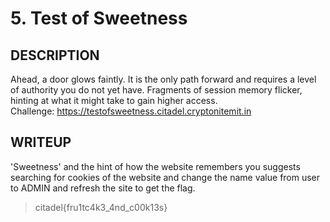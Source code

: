 # 5. Test of Sweetness

  ## DESCRIPTION
  Ahead, a door glows faintly. It is the only path forward and requires a level of authority you do not yet have. Fragments of session memory flicker, hinting at what it might take to gain higher access.  
  Challenge: https://testofsweetness.citadel.cryptonitemit.in
  ## WRITEUP
  'Sweetness' and the hint of how the website remembers you suggests searching for cookies of the website and change the name value from user to ADMIN and refresh the site to get the flag.
 >citadel{fru1tc4k3_4nd_c00k13s}